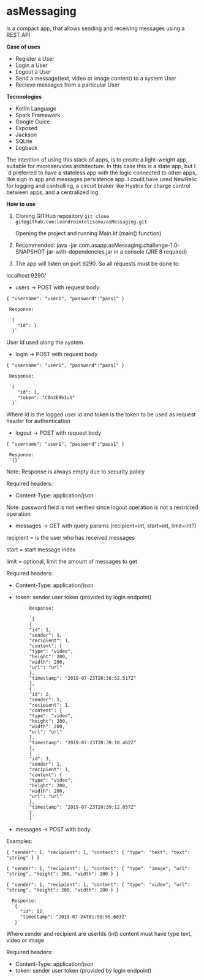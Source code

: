 # asMessaging
Is a compact app, that allows sending and receiving messages using a REST API

**Case of uses**
* Register a User
* Login a User
* Logout a User
* Send a message(text, video or image content) to a system User
* Recieve messages from a particular User

**Tecnnologies**
* Kotlin Language
* Spark Framework
* Google Guice
* Exposed
* Jackson
* SQLite
* Logback

The intention of using this stack of apps, is to create a light-weight app, suitable 
for microservices architecture. In this case this is a state app, but I´d preferred to have a stateless app with the logic
connected to other apps, like sign in app and messages persistence app. I could have used
NewRelic for logging and controlling, a circuit braker like Hystrix for charge control between apps, and
a centralized log.  

**How to use**
1) Cloning GITHub repository
    `git clone git@github.com:leandrointelisano/asMessaging.git`
    
     
     Opening the project and running Main.kt (main() function)
2) Recommended: java -jar com.asapp.asMessaging.challenge-1.0-SNAPSHOT-jar-with-dependencies.jar in a console (JRE 8 required) 

3) The app will listen on port 9290. So all requests must be done to:

localhost:9290/

* users -> POST with request body:

`{
 	"username": "user1",
 	"password":"pass1"
 }`
 
 
     Response:
     
     `{
        "id": 1
      }` 
  
  User id used along the system
  
* login -> POST with request body

`{
 	"username": "user1",
 	"password":"pass1"
 }`


 
     Response:
     
     `{
        "id": 1,
        "token": "C0n3E9b1uh"
      }`
  
  
  Where id is the logged user id and token is the token to be used as request header for authentication
  
* logout -> POST with request body

`{
 	"username": "user1",
 	"password":"pass1"
 }`
 
     Response:
     `{}`
  Note: Response is always empty due to security policy
  
 
  Required headers:
  * Content-Type: application/json
 
 
 Note: password field is not verified since logout operation is not a restricted operation
 

* messages -> GET with query params (recipient=int, start=int, limit=int?)

recipient = is the user who has received messages

start = start message index

limit = optional, limit the amount of messages to get

 Required headers:
 * Content-Type: application/json
 * token: sender user token (provided by login endpoint)
 
            Response:
            
            `[
            {
            "id": 1,
            "sender": 1,
            "recipient": 1,
            "content": {
            "type": "video",
            "height": 200,
            "width": 200,
            "url": "url"
            },
            "timestamp": "2019-07-23T20:38:52.517Z"
            },
            {
            "id": 2,
            "sender": 1,
            "recipient": 1,
            "content": {
            "type": "video",
            "height": 200,
            "width": 200,
            "url": "url"
            },
            "timestamp": "2019-07-23T20:39:10.462Z"
            },
            {
            "id": 3,
            "sender": 1,
            "recipient": 1,
            "content": {
            "type": "video",
            "height": 200,
            "width": 200,
            "url": "url"
            },
            "timestamp": "2019-07-23T20:39:12.057Z"
            }
            ]`

* messages -> POST with body:

Examples:


`{
   "sender": 1,
   "recipient": 1,
   "content": {
     "type": "text",
     "text": "string"
   }
 }`
 
 `{
    "sender": 1,
    "recipient": 1,
    "content": {
      "type": "image",
      "url": "string",
  		"height": 200,
  		"width": 200
    }
  }`
  
  `{
        "sender": 1,
        "recipient": 1,
        "content": {
          "type": "video",
          "url": "string",
      		"height": 200,
      		"width": 200
        }
      }`
      
      Response:
      `{
         "id": 12,
         "timestamp": "2019-07-24T01:58:55.603Z"
       }`
      
 Where sender and recipient are userIds (int)
 content must have type text, video or image
 
 Required headers:
 * Content-Type: application/json
 * token: sender user token (provided by login endpoint)
